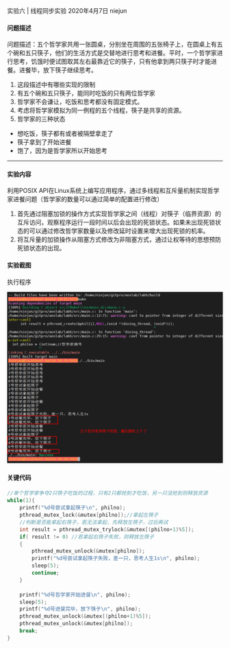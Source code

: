 实验六 | 线程同步实验  2020年4月7日  niejun

#### 问题描述

问题描述：五个哲学家共用一张圆桌，分别坐在周围的五张椅子上，在圆桌上有五个碗和五只筷子，他们的生活方式是交替地进行思考和进餐。平时，一个哲学家进行思考，饥饿时便试图取其左右最靠近它的筷子，只有他拿到两只筷子时才能进餐。进餐毕，放下筷子继续思考。

1. 这段描述中有哪些实现的限制
2. 有五个碗和五只筷子，能同时吃饭的只有两位哲学家
3. 哲学家不会谦让，吃饭和思考都没有固定模式。
4. 考虑将哲学家模拟为同一例程的五个线程，筷子是共享的资源。
5. 哲学家的三种状态
  - 想吃饭，筷子都有或者被隔壁拿走了
  - 筷子拿到了开始进餐
  - 饱了，因为是哲学家所以开始思考

------

#### 实验内容

利用POSIX API在Linux系统上编写应用程序，通过多线程和互斥量机制实现哲学家进餐问题（哲学家的数量可以通过简单的配置进行修改）

1. 首先通过阻塞加锁的操作方式实现哲学家之间（线程）对筷子（临界资源）的互斥访问，观察程序运行一段时间以后会出现的死锁状态。如果未出现死锁状态的可以通过修改哲学家数量以及修改延时设置来增大出现死锁的机率。
2. 将互斥量的加锁操作从阻塞方式修改为非阻塞方式，通过让权等待的思想预防死锁状态的出现。


#### 实验截图

执行程序

![实验截图](doc/result_1.png)

#### 关键代码

```c
//单个哲学家争夺2只筷子吃饭的过程，只有2只都抢到才吃饭，另一只没抢到则释放资源
while(1){
    printf("%d号尝试拿起筷子\n", philno);
    pthread_mutex_lock(&mutex[philno]);//拿起左筷子
    //判断是否能拿起右筷子，若无法拿起，先释放左筷子，过后再试
    int result = pthread_mutex_trylock(&mutex[(philno+1)%5]);
    if( result != 0) //若拿起右筷子失败，则释放左筷子
    {
        pthread_mutex_unlock(&mutex[philno]);
        printf("%d号尝试拿起筷子失败，差一只，思考人生1s\n", philno);
        sleep(5);
        continue;
    }

    printf("%d号哲学家开始进餐\n", philno);
    sleep(5);
    printf("%d号进餐完毕，放下筷子\n", philno);
    pthread_mutex_unlock(&mutex[(philno+1)%5]);
    pthread_mutex_unlock(&mutex[philno]);
    break;
}
```